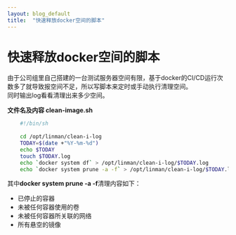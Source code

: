 ```yaml
---
layout: blog_default
title:  "快速释放docker空间的脚本"
---
```


# 快速释放docker空间的脚本

由于公司组里自己搭建的一台测试服务器空间有限，基于docker的CI/CD运行次数多了就导致报空间不足，所以写脚本来定时或手动执行清理空间。  
同时输出log看看清理出来多少空间。

**文件名及内容 clean-image.sh**

``` sh
    #!/bin/sh
 
    cd /opt/linman/clean-i-log
    TODAY=$(date +"%Y-%m-%d")
    echo $TODAY
    touch $TODAY.log
    echo `docker system df` > /opt/linman/clean-i-log/$TODAY.log
    echo `docker system prune -a -f` > /opt/linman/clean-i-log/$TODAY.log
```

其中**docker system prune -a -f**清理内容如下：

 - 已停止的容器
 - 未被任何容器使用的卷
 - 未被任何容器所关联的网络
 - 所有悬空的镜像

